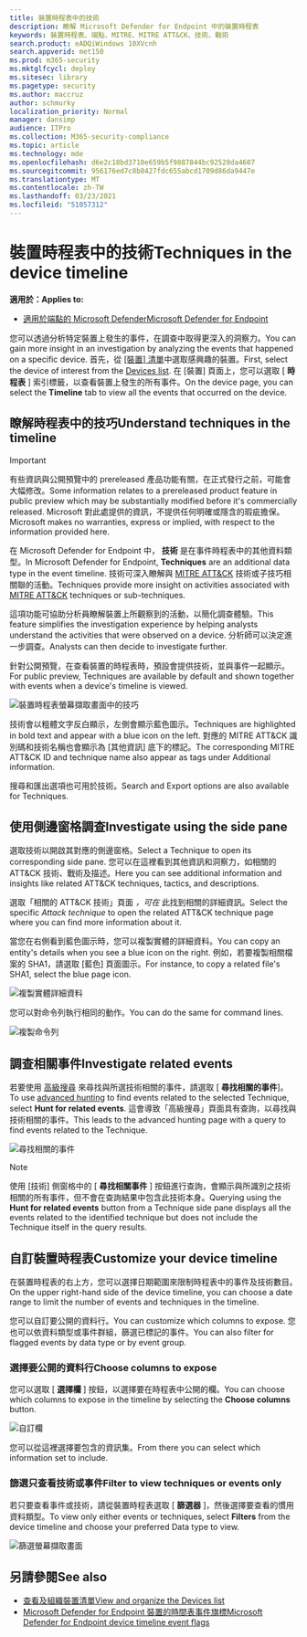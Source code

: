 ```yaml
---
title: 裝置時程表中的技術
description: 瞭解 Microsoft Defender for Endpoint 中的裝置時程表
keywords: 裝置時程表、端點、MITRE、MITRE ATT&CK、技術、戰術
search.product: eADQiWindows 10XVcnh
search.appverid: met150
ms.prod: m365-security
ms.mktglfcycl: deploy
ms.sitesec: library
ms.pagetype: security
ms.author: maccruz
author: schmurky
localization_priority: Normal
manager: dansimp
audience: ITPro
ms.collection: M365-security-compliance
ms.topic: article
ms.technology: mde
ms.openlocfilehash: d6e2c18bd3710e659b5f9887844bc92528da4607
ms.sourcegitcommit: 956176ed7c8b8427fdc655abcd1709d86da9447e
ms.translationtype: MT
ms.contentlocale: zh-TW
ms.lasthandoff: 03/23/2021
ms.locfileid: "51057312"
---
```

# <a name="techniques-in-the-device-timeline"></a><span data-ttu-id="4a6e0-104">裝置時程表中的技術</span><span class="sxs-lookup"><span data-stu-id="4a6e0-104">Techniques in the device timeline</span></span>


<span data-ttu-id="4a6e0-105">**適用於：**</span><span class="sxs-lookup"><span data-stu-id="4a6e0-105">**Applies to:**</span></span>
- [<span data-ttu-id="4a6e0-106">適用於端點的 Microsoft Defender</span><span class="sxs-lookup"><span data-stu-id="4a6e0-106">Microsoft Defender for Endpoint</span></span>](https://go.microsoft.com/fwlink/p/?linkid=2146631)


<span data-ttu-id="4a6e0-107">您可以透過分析特定裝置上發生的事件，在調查中取得更深入的洞察力。</span><span class="sxs-lookup"><span data-stu-id="4a6e0-107">You can gain more insight in an investigation by analyzing the events that happened on a specific device.</span></span> <span data-ttu-id="4a6e0-108">首先，從 [ [裝置] 清單](machines-view-overview.md)中選取感興趣的裝置。</span><span class="sxs-lookup"><span data-stu-id="4a6e0-108">First, select the device of interest from the [Devices list](machines-view-overview.md).</span></span> <span data-ttu-id="4a6e0-109">在 [裝置] 頁面上，您可以選取 [ **時程表** ] 索引標籤，以查看裝置上發生的所有事件。</span><span class="sxs-lookup"><span data-stu-id="4a6e0-109">On the device page, you can select the **Timeline** tab to view all the events that occurred on the device.</span></span>

## <a name="understand-techniques-in-the-timeline"></a><span data-ttu-id="4a6e0-110">瞭解時程表中的技巧</span><span class="sxs-lookup"><span data-stu-id="4a6e0-110">Understand techniques in the timeline</span></span>

>[!IMPORTANT]
><span data-ttu-id="4a6e0-111">有些資訊與公開預覽中的 prereleased 產品功能有關，在正式發行之前，可能會大幅修改。</span><span class="sxs-lookup"><span data-stu-id="4a6e0-111">Some information relates to a prereleased product feature in public preview which may be substantially modified before it's commercially released.</span></span> <span data-ttu-id="4a6e0-112">Microsoft 對此處提供的資訊，不提供任何明確或隱含的瑕疵擔保。</span><span class="sxs-lookup"><span data-stu-id="4a6e0-112">Microsoft makes no warranties, express or implied, with respect to the information provided here.</span></span>

<span data-ttu-id="4a6e0-113">在 Microsoft Defender for Endpoint 中， **技術** 是在事件時程表中的其他資料類型。</span><span class="sxs-lookup"><span data-stu-id="4a6e0-113">In Microsoft Defender for Endpoint, **Techniques** are an additional data type in the event timeline.</span></span> <span data-ttu-id="4a6e0-114">技術可深入瞭解與 [MITRE ATT&CK](https://attack.mitre.org/) 技術或子技巧相關聯的活動。</span><span class="sxs-lookup"><span data-stu-id="4a6e0-114">Techniques provide more insight on activities associated with [MITRE ATT&CK](https://attack.mitre.org/) techniques or sub-techniques.</span></span> 

<span data-ttu-id="4a6e0-115">這項功能可協助分析員瞭解裝置上所觀察到的活動，以簡化調查體驗。</span><span class="sxs-lookup"><span data-stu-id="4a6e0-115">This feature simplifies the investigation experience by helping analysts understand the activities that were observed on a device.</span></span> <span data-ttu-id="4a6e0-116">分析師可以決定進一步調查。</span><span class="sxs-lookup"><span data-stu-id="4a6e0-116">Analysts can then decide to investigate further.</span></span>

<span data-ttu-id="4a6e0-117">針對公開預覽，在查看裝置的時程表時，預設會提供技術，並與事件一起顯示。</span><span class="sxs-lookup"><span data-stu-id="4a6e0-117">For public preview, Techniques are available by default and shown together with events when a device's timeline is viewed.</span></span> 

![裝置時程表螢幕擷取畫面中的技巧](images/device-timeline-2.png)

<span data-ttu-id="4a6e0-119">技術會以粗體文字反白顯示，左側會顯示藍色圖示。</span><span class="sxs-lookup"><span data-stu-id="4a6e0-119">Techniques are highlighted in bold text and appear with a blue icon on the left.</span></span> <span data-ttu-id="4a6e0-120">對應的 MITRE ATT&CK 識別碼和技術名稱也會顯示為 [其他資訊] 底下的標記。</span><span class="sxs-lookup"><span data-stu-id="4a6e0-120">The corresponding MITRE ATT&CK ID and technique name also appear as tags under Additional information.</span></span> 

<span data-ttu-id="4a6e0-121">搜尋和匯出選項也可用於技術。</span><span class="sxs-lookup"><span data-stu-id="4a6e0-121">Search and Export options are also available for Techniques.</span></span>

## <a name="investigate-using-the-side-pane"></a><span data-ttu-id="4a6e0-122">使用側邊窗格調查</span><span class="sxs-lookup"><span data-stu-id="4a6e0-122">Investigate using the side pane</span></span>

<span data-ttu-id="4a6e0-123">選取技術以開啟其對應的側邊窗格。</span><span class="sxs-lookup"><span data-stu-id="4a6e0-123">Select a Technique to open its corresponding side pane.</span></span> <span data-ttu-id="4a6e0-124">您可以在這裡看到其他資訊和洞察力，如相關的 ATT&CK 技術、戰術及描述。</span><span class="sxs-lookup"><span data-stu-id="4a6e0-124">Here you can see additional information and insights like related ATT&CK techniques, tactics, and descriptions.</span></span> 

<span data-ttu-id="4a6e0-125">選取「相關的 ATT&CK 技術」頁面 *，可在* 此找到相關的詳細資訊。</span><span class="sxs-lookup"><span data-stu-id="4a6e0-125">Select the specific *Attack technique* to open the related ATT&CK technique page where you can find more information about it.</span></span>

<span data-ttu-id="4a6e0-126">當您在右側看到藍色圖示時，您可以複製實體的詳細資料。</span><span class="sxs-lookup"><span data-stu-id="4a6e0-126">You can copy an entity's details when you see a blue icon on the right.</span></span> <span data-ttu-id="4a6e0-127">例如，若要複製相關檔案的 SHA1，請選取 [藍色] 頁面圖示。</span><span class="sxs-lookup"><span data-stu-id="4a6e0-127">For instance, to copy a related file's SHA1, select the blue page icon.</span></span>

![複製實體詳細資料](images/techniques-side-pane-clickable.png)

<span data-ttu-id="4a6e0-129">您可以對命令列執行相同的動作。</span><span class="sxs-lookup"><span data-stu-id="4a6e0-129">You can do the same for command lines.</span></span>

![複製命令列](images/techniques-side-pane-command.png)


## <a name="investigate-related-events"></a><span data-ttu-id="4a6e0-131">調查相關事件</span><span class="sxs-lookup"><span data-stu-id="4a6e0-131">Investigate related events</span></span>

<span data-ttu-id="4a6e0-132">若要使用 [高級搜尋](advanced-hunting-overview.md) 來尋找與所選技術相關的事件，請選取 [ **尋找相關的事件**]。</span><span class="sxs-lookup"><span data-stu-id="4a6e0-132">To use [advanced hunting](advanced-hunting-overview.md) to find events related to the selected Technique, select **Hunt for related events**.</span></span> <span data-ttu-id="4a6e0-133">這會導致「高級搜尋」頁面具有查詢，以尋找與技術相關的事件。</span><span class="sxs-lookup"><span data-stu-id="4a6e0-133">This leads to the advanced hunting page with a query to find events related to the Technique.</span></span>

![尋找相關的事件](images/techniques-hunt-for-related-events.png)

>[!NOTE]
><span data-ttu-id="4a6e0-135">使用 [技術] 側窗格中的 [ **尋找相關事件** ] 按鈕進行查詢，會顯示與所識別之技術相關的所有事件，但不會在查詢結果中包含此技術本身。</span><span class="sxs-lookup"><span data-stu-id="4a6e0-135">Querying using the **Hunt for related events** button from a Technique side pane displays all the events related to the identified technique but does not include the Technique itself in the query results.</span></span>


## <a name="customize-your-device-timeline"></a><span data-ttu-id="4a6e0-136">自訂裝置時程表</span><span class="sxs-lookup"><span data-stu-id="4a6e0-136">Customize your device timeline</span></span>

<span data-ttu-id="4a6e0-137">在裝置時程表的右上方，您可以選擇日期範圍來限制時程表中的事件及技術數目。</span><span class="sxs-lookup"><span data-stu-id="4a6e0-137">On the upper right-hand side of the device timeline, you can choose a date range to limit the number of events and techniques in the timeline.</span></span> 

<span data-ttu-id="4a6e0-138">您可以自訂要公開的資料行。</span><span class="sxs-lookup"><span data-stu-id="4a6e0-138">You can customize which columns to expose.</span></span> <span data-ttu-id="4a6e0-139">您也可以依資料類型或事件群組，篩選已標記的事件。</span><span class="sxs-lookup"><span data-stu-id="4a6e0-139">You can also filter for flagged events by data type or by event group.</span></span>

### <a name="choose-columns-to-expose"></a><span data-ttu-id="4a6e0-140">選擇要公開的資料行</span><span class="sxs-lookup"><span data-stu-id="4a6e0-140">Choose columns to expose</span></span>
<span data-ttu-id="4a6e0-141">您可以選取 [ **選擇欄** ] 按鈕，以選擇要在時程表中公開的欄。</span><span class="sxs-lookup"><span data-stu-id="4a6e0-141">You can choose which columns to expose in the timeline by selecting the **Choose columns** button.</span></span>

![自訂欄](images/filter-customize-columns.png)

<span data-ttu-id="4a6e0-143">您可以從這裡選擇要包含的資訊集。</span><span class="sxs-lookup"><span data-stu-id="4a6e0-143">From there you can select which information set to include.</span></span>

### <a name="filter-to-view-techniques-or-events-only"></a><span data-ttu-id="4a6e0-144">篩選只查看技術或事件</span><span class="sxs-lookup"><span data-stu-id="4a6e0-144">Filter to view techniques or events only</span></span>

<span data-ttu-id="4a6e0-145">若只要查看事件或技術，請從裝置時程表選取 [ **篩選器** ]，然後選擇要查看的慣用資料類型。</span><span class="sxs-lookup"><span data-stu-id="4a6e0-145">To view only either events or techniques, select **Filters** from the device timeline and choose your preferred Data type to view.</span></span>

![篩選螢幕擷取畫面](images/device-timeline-filters.png)



## <a name="see-also"></a><span data-ttu-id="4a6e0-147">另請參閱</span><span class="sxs-lookup"><span data-stu-id="4a6e0-147">See also</span></span>
- [<span data-ttu-id="4a6e0-148">查看及組織裝置清單</span><span class="sxs-lookup"><span data-stu-id="4a6e0-148">View and organize the Devices list</span></span>](machines-view-overview.md)
- [<span data-ttu-id="4a6e0-149">Microsoft Defender for Endpoint 裝置的時間表事件旗標</span><span class="sxs-lookup"><span data-stu-id="4a6e0-149">Microsoft Defender for Endpoint device timeline event flags</span></span>](device-timeline-event-flag.md) 


 
